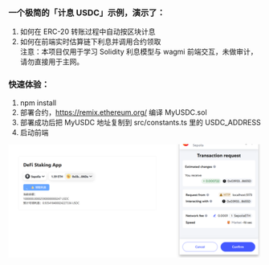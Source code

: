 ### 一个极简的「计息 USDC」示例，演示了：

1. 如何在 ERC-20 转账过程中自动按区块计息
2. 如何在前端实时估算链下利息并调用合约领取  
   注意：本项目仅用于学习 Solidity 利息模型与 wagmi 前端交互，未做审计，请勿直接用于主网。

### 快速体验：

1. npm install
2. 部署合约，https://remix.ethereum.org/ 编译 MyUSDC.sol
3. 部署成功后把 MyUSDC 地址复制到 src/constants.ts 里的 USDC_ADDRESS
4. 启动前端

![alt text](image.png)
